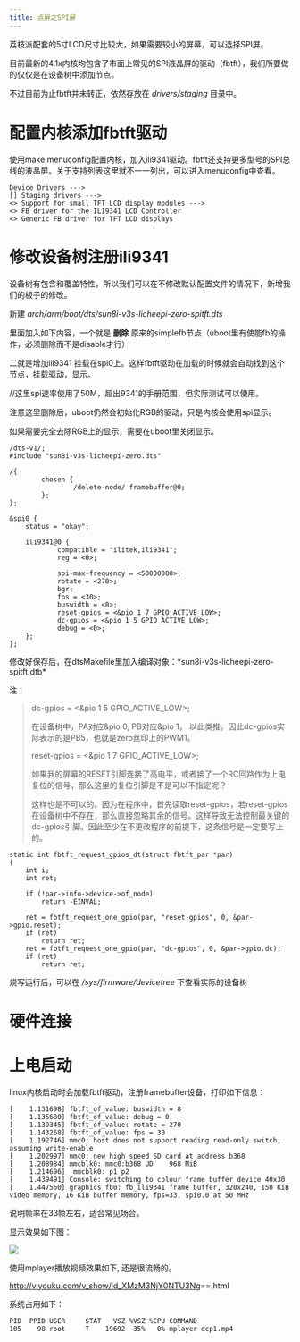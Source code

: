 ```yaml
---
title: 点屏之SPI屏
---
```


荔枝派配套的5寸LCD尺寸比较大，如果需要较小的屏幕，可以选择SPI屏。

目前最新的4.1x内核均包含了市面上常见的SPI液晶屏的驱动（fbtft），我们所要做的仅仅是在设备树中添加节点。

不过目前为止fbtft并未转正，依然存放在 *drivers/staging* 目录中。

配置内核添加fbtft驱动
=====================

使用make
menuconfig配置内核，加入ili9341驱动。fbtft还支持更多型号的SPI总线的液晶屏。关于支持列表这里就不一一列出，可以进入menuconfig中查看。

    Device Drivers --->
    [] Staging drivers --->
    <> Support for small TFT LCD display modules --->
    <> FB driver for the ILI9341 LCD Controller
    <> Generic FB driver for TFT LCD displays

修改设备树注册ili9341
=====================

设备树有包含和覆盖特性，所以我们可以在不修改默认配置文件的情况下，新增我们的板子的修改。

新建 *arch/arm/boot/dts/sun8i-v3s-licheepi-zero-spitft.dts*

里面加入如下内容，一个就是 **删除**
原来的simplefb节点（uboot里有使能fb的操作，必须删除而不是disable才行）

二就是增加ili9341
挂载在spi0上。这样fbtft驱动在加载的时候就会自动找到这个节点，挂载驱动，显示。

//这里spi速率使用了50M，超出9341的手册范围，但实际测试可以使用。

注意这里删除后，uboot仍然会初始化RGB的驱动，只是内核会使用spi显示。

如果需要完全去除RGB上的显示，需要在uboot里关闭显示。

    /dts-v1/;
    #include "sun8i-v3s-licheepi-zero.dts"

    /{
            chosen {
                    /delete-node/ framebuffer@0;
            };
    };

    &spi0 {
        status = "okay";

        ili9341@0 {
                compatible = "ilitek,ili9341";
                reg = <0>;

                spi-max-frequency = <50000000>;
                rotate = <270>;
                bgr;
                fps = <30>;
                buswidth = <8>;
                reset-gpios = <&pio 1 7 GPIO_ACTIVE_LOW>;
                dc-gpios = <&pio 1 5 GPIO_ACTIVE_LOW>;
                debug = <0>;
        };
    };

修改好保存后，在dtsMakefile里加入编译对象：\*sun8i-v3s-licheepi-zero-spitft.dtb\*

注：

> dc-gpios = \<&pio 1 5 GPIO\_ACTIVE\_LOW\>;
>
> 在设备树中，PA对应&pio 0, PB对应&pio 1，
> 以此类推。因此dc-gpios实际表示的是PB5，也就是zero丝印上的PWM1。
>
> reset-gpios = \<&pio 1 7 GPIO\_ACTIVE\_LOW\>;
>
> 如果我的屏幕的RESET引脚连接了高电平，或者接了一个RC回路作为上电复位的信号，那么这里的复位引脚是不是可以不指定呢？
>
> 这样也是不可以的。因为在程序中，首先读取reset-gpios，若reset-gpios在设备树中不存在，那么直接忽略其余的信号。这样导致无法控制最关键的dc-gpios引脚。因此至少在不更改程序的前提下，这条信号是一定要写上的。

~~~~ {.sourceCode .c}
static int fbtft_request_gpios_dt(struct fbtft_par *par)
{
    int i;
    int ret;

    if (!par->info->device->of_node)
        return -EINVAL;

    ret = fbtft_request_one_gpio(par, "reset-gpios", 0, &par->gpio.reset);
    if (ret)
        return ret;
    ret = fbtft_request_one_gpio(par, "dc-gpios", 0, &par->gpio.dc);
    if (ret)
        return ret;
~~~~

烧写运行后，可以在 */sys/firmware/devicetree* 下查看实际的设备树

硬件连接
========

上电启动
========

linux内核启动时会加载fbtft驱动，注册framebuffer设备，打印如下信息：

    [    1.131698] fbtft_of_value: buswidth = 8
    [    1.135680] fbtft_of_value: debug = 0
    [    1.139345] fbtft_of_value: rotate = 270
    [    1.143268] fbtft_of_value: fps = 30
    [    1.192746] mmc0: host does not support reading read-only switch, assuming write-enable
    [    1.202997] mmc0: new high speed SD card at address b368
    [    1.208984] mmcblk0: mmc0:b368 UD    968 MiB 
    [    1.214696]  mmcblk0: p1 p2
    [    1.439491] Console: switching to colour frame buffer device 40x30
    [    1.447560] graphics fb0: fb_ili9341 frame buffer, 320x240, 150 KiB video memory, 16 KiB buffer memory, fps=33, spi0.0 at 50 MHz

说明帧率在33帧左右，适合常见场合。

显示效果如下图：

![](https://box.kancloud.cn/8eff79352c83073950b62b690fe7b5cc_1443x1080.jpg)

使用mplayer播放视频效果如下, 还是很流畅的。

<http://v.youku.com/v_show/id_XMzM3NjY0NTU3Ng>==.html

系统占用如下：

    PID  PPID USER     STAT   VSZ %VSZ %CPU COMMAND
    105    98 root     T    19692  35%   0% mplayer dcp1.mp4
